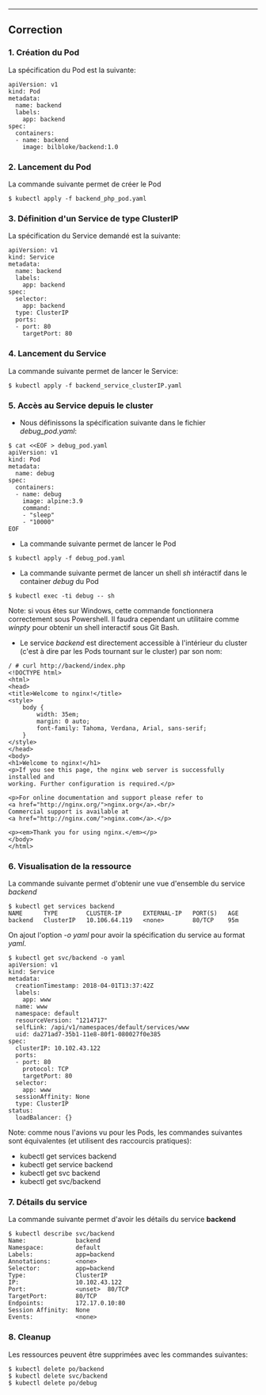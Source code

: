 
---

## Correction

### 1. Création du Pod

La spécification du Pod est la suivante:

```
apiVersion: v1
kind: Pod
metadata:
  name: backend
  labels:
    app: backend
spec:
  containers:
  - name: backend
    image: bilbloke/backend:1.0
```

### 2. Lancement du Pod

La commande suivante permet de créer le Pod

```
$ kubectl apply -f backend_php_pod.yaml
```

### 3. Définition d'un Service de type ClusterIP

La spécification du Service demandé est la suivante:

```
apiVersion: v1
kind: Service
metadata:
  name: backend
  labels:
    app: backend
spec:
  selector:
    app: backend
  type: ClusterIP
  ports:
  - port: 80
    targetPort: 80
```

### 4. Lancement du Service

La commande suivante permet de lancer le Service:

```
$ kubectl apply -f backend_service_clusterIP.yaml
```

### 5. Accès au Service depuis le cluster

- Nous définissons la spécification suivante dans le fichier *debug_pod.yaml*:

```
$ cat <<EOF > debug_pod.yaml
apiVersion: v1
kind: Pod
metadata:
  name: debug
spec:
  containers:
  - name: debug
    image: alpine:3.9
    command:
    - "sleep"
    - "10000"
EOF
```

- La commande suivante permet de lancer le Pod

```
$ kubectl apply -f debug_pod.yaml
```

- La commande suivante permet de lancer un shell *sh* intéractif dans le container *debug* du Pod

```
$ kubectl exec -ti debug -- sh
```

Note: si vous êtes sur Windows, cette commande fonctionnera correctement sous Powershell. Il faudra cependant un utilitaire comme *winpty* pour obtenir un shell interactif sous Git Bash.

- Le service *backend* est directement accessible à l'intérieur du cluster (c'est à dire par les Pods tournant sur le cluster) par son nom:

```
/ # curl http://backend/index.php
<!DOCTYPE html>
<html>
<head>
<title>Welcome to nginx!</title>
<style>
    body {
        width: 35em;
        margin: 0 auto;
        font-family: Tahoma, Verdana, Arial, sans-serif;
    }
</style>
</head>
<body>
<h1>Welcome to nginx!</h1>
<p>If you see this page, the nginx web server is successfully installed and
working. Further configuration is required.</p>

<p>For online documentation and support please refer to
<a href="http://nginx.org/">nginx.org</a>.<br/>
Commercial support is available at
<a href="http://nginx.com/">nginx.com</a>.</p>

<p><em>Thank you for using nginx.</em></p>
</body>
</html>
```

### 6. Visualisation de la ressource

La commande suivante permet d'obtenir une vue d'ensemble du service *backend*

```
$ kubectl get services backend
NAME      TYPE        CLUSTER-IP      EXTERNAL-IP   PORT(S)   AGE
backend   ClusterIP   10.106.64.119   <none>        80/TCP    95m
```

On ajout l'option *-o yaml* pour avoir la spécification du service au format *yaml*.

```
$ kubectl get svc/backend -o yaml
apiVersion: v1
kind: Service
metadata:
  creationTimestamp: 2018-04-01T13:37:42Z
  labels:
    app: www
  name: www
  namespace: default
  resourceVersion: "1214717"
  selfLink: /api/v1/namespaces/default/services/www
  uid: da271ad7-35b1-11e8-80f1-080027f0e385
spec:
  clusterIP: 10.102.43.122
  ports:
  - port: 80
    protocol: TCP
    targetPort: 80
  selector:
    app: www
  sessionAffinity: None
  type: ClusterIP
status:
  loadBalancer: {}
```

Note: comme nous l'avions vu pour les Pods, les commandes suivantes sont équivalentes (et utilisent des raccourcis pratiques):
- kubectl get services backend
- kubectl get service backend
- kubectl get svc backend
- kubectl get svc/backend

### 7. Détails du service

La commande suivante permet d'avoir les détails du service **backend**

```
$ kubectl describe svc/backend
Name:              backend
Namespace:         default
Labels:            app=backend
Annotations:       <none>
Selector:          app=backend
Type:              ClusterIP
IP:                10.102.43.122
Port:              <unset>  80/TCP
TargetPort:        80/TCP
Endpoints:         172.17.0.10:80
Session Affinity:  None
Events:            <none>
```

### 8. Cleanup

Les ressources peuvent être supprimées avec les commandes suivantes:

```
$ kubectl delete po/backend
$ kubectl delete svc/backend
$ kubectl delete po/debug
```
